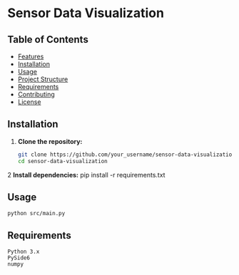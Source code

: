 # Sensor Data Visualization



## Table of Contents

- [Features](#features)
- [Installation](#installation)
- [Usage](#usage)
- [Project Structure](#project-structure)
- [Requirements](#requirements)
- [Contributing](#contributing)
- [License](#license)


## Installation

1. **Clone the repository:**
   ```bash
   git clone https://github.com/your_username/sensor-data-visualization.git
   cd sensor-data-visualization
2  **Install dependencies:**
   pip install -r requirements.txt

## Usage
    python src/main.py

## Requirements
    Python 3.x
    PySide6
    numpy

